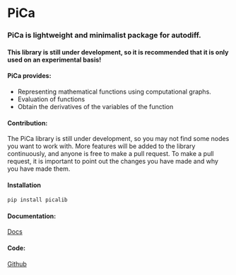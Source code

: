 
# PiCa

### PiCa is lightweight and minimalist package for autodiff.

#### This library is still under development, so it is recommended that it is only used on an experimental basis!

#### PiCa provides:
- Representing mathematical functions using computational graphs.
- Evaluation of functions
-  Obtain the derivatives of the variables of the function

#### Contribution:
The PiCa library is still under development, so you may not find some nodes you want to work with. More features will be added to the library continuously, and anyone is free to make a pull request. To make a pull request, it is important to point out the changes you have made and why you have made them. 


#### Installation



```bash
pip install picalib
```
#### Documentation:

[Docs](https://pica.readthedocs.io/en/latest/)

#### Code: 

[Github](https://github.com/PhilanthropiCat/PiCa)
